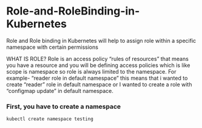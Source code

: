 # Role-and-RoleBinding-in-Kubernetes
Role and Role binding in Kubernetes will help to assign role within a specific namespace with certain permissions

WHAT IS ROLE?
Role is an access policy “rules of resources” that means you have a resource and you will be defining access policies which is like scope is namespace so role is always limited to the namespace.
For example- “reader role in default namespace” this means that i wanted to create “reader” role in default namespace or I wanted to create a role with “configmap update” in default namespace. 

### First, you have to create a namespace

`kubectl create namespace testing`
